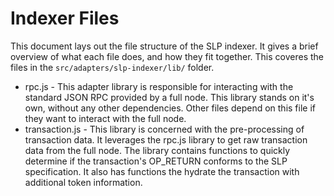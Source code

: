 # Indexer Files

This document lays out the file structure of the SLP indexer. It gives a brief overview of what each file does, and how they fit together. This coveres the files in the `src/adapters/slp-indexer/lib/` folder.

- rpc.js - This adapter library is responsible for interacting with the standard JSON RPC provided by a full node. This library stands on it's own, without any other dependencies. Other files depend on this file if they want to interact with the full node.
- transaction.js - This library is concerned with the pre-processing of transaction data. It leverages the rpc.js library to get raw transaction data from the full node. The library contains functions to quickly determine if the transaction's OP_RETURN conforms to the SLP specification. It also has functions the hydrate the transaction with additional token information.
